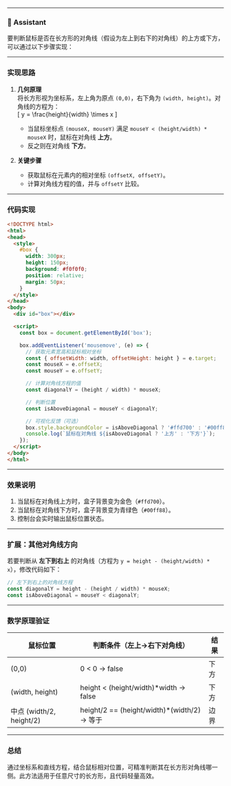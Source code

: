 
---
### 🤖 Assistant

要判断鼠标是否在长方形的对角线（假设为左上到右下的对角线）的上方或下方，可以通过以下步骤实现：

---

### **实现思路**
1. **几何原理**  
   将长方形视为坐标系，左上角为原点 `(0,0)`，右下角为 `(width, height)`。对角线的方程为：  
   \[
   y = \frac{height}{width} \times x
   \]
   - 当鼠标坐标点 `(mouseX, mouseY)` 满足 `mouseY < (height/width) * mouseX` 时，鼠标在对角线 **上方**。
   - 反之则在对角线 **下方**。

2. **关键步骤**  
   - 获取鼠标在元素内的相对坐标 `(offsetX, offsetY)`。
   - 计算对角线方程的值，并与 `offsetY` 比较。

---

### **代码实现**
```html
<!DOCTYPE html>
<html>
<head>
  <style>
    #box {
      width: 300px;
      height: 150px;
      background: #f0f0f0;
      position: relative;
      margin: 50px;
    }
  </style>
</head>
<body>
  <div id="box"></div>

  <script>
    const box = document.getElementById('box');

    box.addEventListener('mousemove', (e) => {
      // 获取元素宽高和鼠标相对坐标
      const { offsetWidth: width, offsetHeight: height } = e.target;
      const mouseX = e.offsetX;
      const mouseY = e.offsetY;

      // 计算对角线方程的值
      const diagonalY = (height / width) * mouseX;

      // 判断位置
      const isAboveDiagonal = mouseY < diagonalY;

      // 可视化反馈（可选）
      box.style.backgroundColor = isAboveDiagonal ? '#ffd700' : '#00ff88';
      console.log(`鼠标在对角线 ${isAboveDiagonal ? '上方' : '下方'}`);
    });
  </script>
</body>
</html>
```

---

### **效果说明**
1. 当鼠标在对角线上方时，盒子背景变为金色（`#ffd700`）。
2. 当鼠标在对角线下方时，盒子背景变为青绿色（`#00ff88`）。
3. 控制台会实时输出鼠标位置状态。

---

### **扩展：其他对角线方向**
若要判断从 **左下到右上** 的对角线（方程为 `y = height - (height/width) * x`），修改代码如下：
```javascript
// 左下到右上的对角线方程
const diagonalY = height - (height / width) * mouseX;
const isAboveDiagonal = mouseY < diagonalY;
```

---

### **数学原理验证**
| 鼠标位置 | 判断条件（左上→右下对角线） | 结果 |
|---------|----------------------------|------|
| (0,0)   | 0 < 0 → false               | 下方 |
| (width, height) | height < (height/width)*width → false | 下方 |
| 中点 (width/2, height/2) | height/2 == (height/width)*(width/2) → 等于 | 边界 |

---

### **总结**
通过坐标系和直线方程，结合鼠标相对位置，可精准判断其在长方形对角线哪一侧。此方法适用于任意尺寸的长方形，且代码轻量高效。